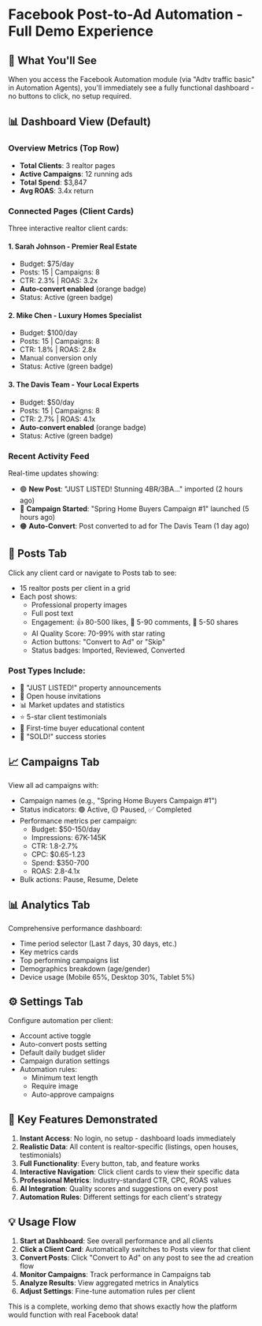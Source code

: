 # Facebook Post-to-Ad Automation - Full Demo Experience

## 🚀 What You'll See

When you access the Facebook Automation module (via "Adtv traffic basic" in Automation Agents), you'll immediately see a fully functional dashboard - no buttons to click, no setup required.

## 📊 Dashboard View (Default)

### Overview Metrics (Top Row)
- **Total Clients**: 3 realtor pages
- **Active Campaigns**: 12 running ads
- **Total Spend**: $3,847
- **Avg ROAS**: 3.4x return

### Connected Pages (Client Cards)
Three interactive realtor client cards:

#### 1. Sarah Johnson - Premier Real Estate
- Budget: $75/day
- Posts: 15 | Campaigns: 8
- CTR: 2.3% | ROAS: 3.2x
- **Auto-convert enabled** (orange badge)
- Status: Active (green badge)

#### 2. Mike Chen - Luxury Homes Specialist  
- Budget: $100/day
- Posts: 15 | Campaigns: 8
- CTR: 1.8% | ROAS: 2.8x
- Manual conversion only
- Status: Active (green badge)

#### 3. The Davis Team - Your Local Experts
- Budget: $50/day
- Posts: 15 | Campaigns: 8
- CTR: 2.7% | ROAS: 4.1x
- **Auto-convert enabled** (orange badge)
- Status: Active (green badge)

### Recent Activity Feed
Real-time updates showing:
- 🟢 **New Post**: "JUST LISTED! Stunning 4BR/3BA..." imported (2 hours ago)
- 🔵 **Campaign Started**: "Spring Home Buyers Campaign #1" launched (5 hours ago)
- 🟠 **Auto-Convert**: Post converted to ad for The Davis Team (1 day ago)

## 📱 Posts Tab
Click any client card or navigate to Posts tab to see:
- 15 realtor posts per client in a grid
- Each post shows:
  - Professional property images
  - Full post text
  - Engagement: 👍 80-500 likes, 💬 5-90 comments, 🔄 5-50 shares
  - AI Quality Score: 70-99% with star rating
  - Action buttons: "Convert to Ad" or "Skip"
  - Status badges: Imported, Reviewed, Converted

### Post Types Include:
- 🏡 "JUST LISTED!" property announcements
- 🎈 Open house invitations
- 📊 Market updates and statistics
- ⭐ 5-star client testimonials  
- 🔑 First-time buyer educational content
- 🎉 "SOLD!" success stories

## 📈 Campaigns Tab
View all ad campaigns with:
- Campaign names (e.g., "Spring Home Buyers Campaign #1")
- Status indicators: 🟢 Active, 🟡 Paused, ✅ Completed
- Performance metrics per campaign:
  - Budget: $50-150/day
  - Impressions: 67K-145K
  - CTR: 1.8-2.7%
  - CPC: $0.65-1.23
  - Spend: $350-700
  - ROAS: 2.8-4.1x
- Bulk actions: Pause, Resume, Delete

## 📊 Analytics Tab  
Comprehensive performance dashboard:
- Time period selector (Last 7 days, 30 days, etc.)
- Key metrics cards
- Top performing campaigns list
- Demographics breakdown (age/gender)
- Device usage (Mobile 65%, Desktop 30%, Tablet 5%)

## ⚙️ Settings Tab
Configure automation per client:
- Account active toggle
- Auto-convert posts setting
- Default daily budget slider
- Campaign duration settings
- Automation rules:
  - Minimum text length
  - Require image
  - Auto-approve campaigns

## 🎯 Key Features Demonstrated

1. **Instant Access**: No login, no setup - dashboard loads immediately
2. **Realistic Data**: All content is realtor-specific (listings, open houses, testimonials)
3. **Full Functionality**: Every button, tab, and feature works
4. **Interactive Navigation**: Click client cards to view their specific data
5. **Professional Metrics**: Industry-standard CTR, CPC, ROAS values
6. **AI Integration**: Quality scores and suggestions on every post
7. **Automation Rules**: Different settings for each client's strategy

## 💡 Usage Flow

1. **Start at Dashboard**: See overall performance and all clients
2. **Click a Client Card**: Automatically switches to Posts view for that client
3. **Convert Posts**: Click "Convert to Ad" on any post to see the ad creation flow
4. **Monitor Campaigns**: Track performance in Campaigns tab
5. **Analyze Results**: View aggregated metrics in Analytics
6. **Adjust Settings**: Fine-tune automation rules per client

This is a complete, working demo that shows exactly how the platform would function with real Facebook data! 